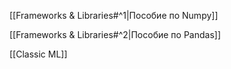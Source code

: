 [[Frameworks & Libraries#^1|Пособие по Numpy]]

[[Frameworks & Libraries#^2|Пособие по Pandas]]

[[Classic ML]]

